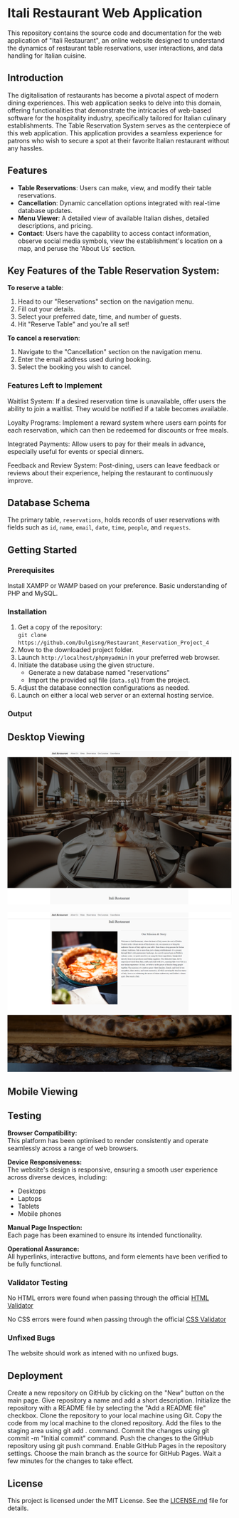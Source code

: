 # Itali Restaurant Web Application

This repository contains the source code and documentation for the web application of "Itali Restaurant", an online website designed to understand the dynamics of restaurant table reservations, user interactions, and data handling for Italian cuisine.

## Introduction

The digitalisation of restaurants has become a pivotal aspect of modern dining experiences. This web application seeks to delve into this domain, offering functionalities that demonstrate the intricacies of web-based software for the hospitality industry, specifically tailored for Italian culinary establishments. The Table Reservation System serves as the centerpiece of this web application. This application provides a seamless experience for patrons who wish to secure a spot at their favorite Italian restaurant without any hassles.

## Features

- **Table Reservations**: Users can make, view, and modify their table reservations.
- **Cancellation**: Dynamic cancellation options integrated with real-time database updates.
- **Menu Viewer**: A detailed view of available Italian dishes, detailed descriptions, and pricing.
- **Contact**: Users have the capability to access contact information, observe social media symbols, view the establishment's location on a map, and peruse the 'About Us' section.

## Key Features of the Table Reservation System:

**To reserve a table**:
1. Head to our "Reservations" section on the navigation menu.
2. Fill out your details.
3. Select your preferred date, time, and number of guests.
4. Hit "Reserve Table" and you're all set!

**To cancel a reservation**:
1. Navigate to the "Cancellation" section on the navigation menu.
2. Enter the email address used during booking.
3. Select the booking you wish to cancel.

### Features Left to Implement

Waitlist System: If a desired reservation time is unavailable, offer users the ability to join a waitlist. They would be notified if a table becomes available.

Loyalty Programs: Implement a reward system where users earn points for each reservation, which can then be redeemed for discounts or free meals.

Integrated Payments: Allow users to pay for their meals in advance, especially useful for events or special dinners.

Feedback and Review System: Post-dining, users can leave feedback or reviews about their experience, helping the restaurant to continuously improve.


## Database Schema

The primary table, `reservations`, holds records of user reservations with fields such as `id`, `name`, `email`, `date`, `time`, `people`, and `requests`.

## Getting Started

### Prerequisites

Install XAMPP or WAMP based on your preference.
Basic understanding of PHP and MySQL.

### Installation

1. Get a copy of the repository:  
   `git clone https://github.com/Dulgisng/Restaurant_Reservation_Project_4`
2. Move to the downloaded project folder.
3. Launch `http://localhost/phpmyadmin` in your preferred web browser.
4. Initiate the database using the given structure.
   - Generate a new database named "reservations"
   - Import the provided sql file (`data.sql`) from the project.
5. Adjust the database connection configurations as needed.
6. Launch on either a local web server or an external hosting service.


### Output 

## Desktop Viewing 

![Home](assets/img/landing.PNG)


![About](assets/img/about.PNG)











## Mobile Viewing












## Testing

**Browser Compatibility:**  
This platform has been optimised to render consistently and operate seamlessly across a range of web browsers.

**Device Responsiveness:**  
The website's design is responsive, ensuring a smooth user experience across diverse devices, including:

- Desktops
- Laptops
- Tablets
- Mobile phones

**Manual Page Inspection:**  
Each page has been  examined to ensure its intended functionality.

**Operational Assurance:**  
All hyperlinks, interactive buttons, and form elements have been verified to be fully functional.

### Validator Testing 

No HTML errors were found when passing through the official [HTML Validator](https://validator.w3.org)

No CSS errors were found when passing through the official [CSS Validator](https://jigsaw.w3.org/css-validator)

### Unfixed Bugs

The website should work as intened with no unfixed bugs.

## Deployment

Create a new repository on GitHub by clicking on the "New" button on the main page.
Give repository a name and add a short description.
Initialize the repository with a README file by selecting the "Add a README file" checkbox.
Clone the repository to your local machine using Git.
Copy the code from my local machine to the cloned repository.
Add the files to the staging area using git add . command.
Commit the changes using git commit -m "Initial commit" command.
Push the changes to the GitHub repository using git push command.
Enable GitHub Pages in the repository settings.
Choose the main branch as the source for GitHub Pages.
Wait a few minutes for the changes to take effect.

## License

This project is licensed under the MIT License. See the [LICENSE.md](link-to-license.md) file for details.
